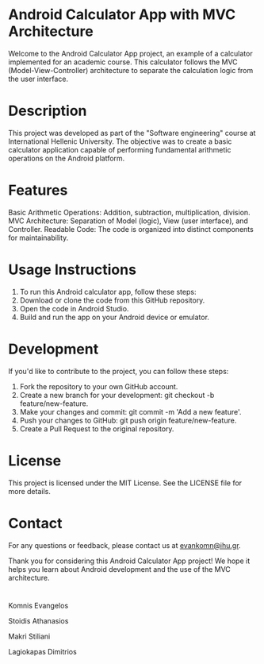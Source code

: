 # Android Calculator App with MVC Architecture
Welcome to the Android Calculator App project, an example of a calculator implemented for an academic course. This calculator follows the MVC (Model-View-Controller) architecture to separate the calculation logic from the user interface.

# Description
This project was developed as part of the "Software engineering" course at International Hellenic University. The objective was to create a basic calculator application capable of performing fundamental arithmetic operations on the Android platform.

# Features
Basic Arithmetic Operations: Addition, subtraction, multiplication, division.
MVC Architecture: Separation of Model (logic), View (user interface), and Controller.
Readable Code: The code is organized into distinct components for maintainability.

# Usage Instructions
1. To run this Android calculator app, follow these steps:
2. Download or clone the code from this GitHub repository.
3. Open the code in Android Studio.
4. Build and run the app on your Android device or emulator.

# Development
If you'd like to contribute to the project, you can follow these steps:
1. Fork the repository to your own GitHub account.
2. Create a new branch for your development: git checkout -b feature/new-feature.
3. Make your changes and commit: git commit -m 'Add a new feature'.
4. Push your changes to GitHub: git push origin feature/new-feature.
5. Create a Pull Request to the original repository.

# License
This project is licensed under the MIT License. See the LICENSE file for more details.

# Contact
For any questions or feedback, please contact us at evankomn@ihu.gr.

Thank you for considering this Android Calculator App project! We hope it helps you learn about Android development and the use of the MVC architecture.
# 

Komnis Evangelos

Stoidis Athanasios

Makri Stiliani

Lagiokapas Dimitrios



